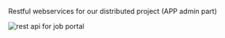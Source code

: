 Restful webservices for our distributed project (APP admin part)

![rest api for job portal](https://user-images.githubusercontent.com/44167777/112263834-f1d1b400-8c95-11eb-9639-c5936b24f323.JPG)
